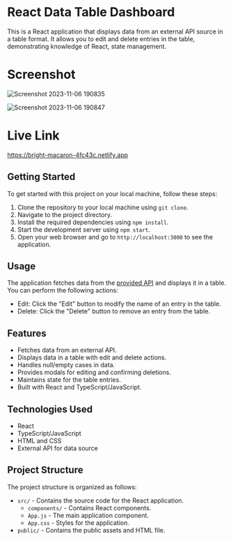 # React Data Table Dashboard

This is a React application that displays data from an external API source in a table format. It allows you to edit and delete entries in the table, demonstrating knowledge of React, state management.

# Screenshot
![Screenshot 2023-11-06 190835](https://github.com/hotblooded058/Alippo_frontened_assignment/assets/88645562/10fcec48-6fbe-4748-9813-b10e73740f6b)

![Screenshot 2023-11-06 190847](https://github.com/hotblooded058/Alippo_frontened_assignment/assets/88645562/0127f5f4-4be5-4c9d-b015-721b5935b799)


# Live Link

https://bright-macaron-4fc43c.netlify.app

## Getting Started

To get started with this project on your local machine, follow these steps:

1. Clone the repository to your local machine using `git clone`.
2. Navigate to the project directory.
3. Install the required dependencies using `npm install`.
4. Start the development server using `npm start`.
5. Open your web browser and go to `http://localhost:3000` to see the application.

## Usage

The application fetches data from the [provided API](https://assets.alippo.com/catalog/static/data.json) and displays it in a table. You can perform the following actions:

- Edit: Click the "Edit" button to modify the name of an entry in the table.
- Delete: Click the "Delete" button to remove an entry from the table.

## Features

- Fetches data from an external API.
- Displays data in a table with edit and delete actions.
- Handles null/empty cases in data.
- Provides modals for editing and confirming deletions.
- Maintains state for the table entries.
- Built with React and TypeScript/JavaScript.

## Technologies Used

- React
- TypeScript/JavaScript
- HTML and CSS
- External API for data source

## Project Structure

The project structure is organized as follows:

- `src/` - Contains the source code for the React application.
  - `components/` - Contains React components.
  - `App.js` - The main application component.
  - `App.css` - Styles for the application.
- `public/` - Contains the public assets and HTML file.

